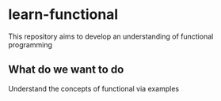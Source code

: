 # learn-functional
This repository aims to develop an understanding of functional programming

## What do we want to do

Understand the concepts of functional via examples
